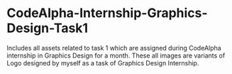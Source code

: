 # CodeAlpha-Internship-Graphics-Design-Task1
Includes all assets related to task 1 which are assigned during CodeAlpha internship in Graphics Design for a month. These all images are variants of Logo designed by myself as a task of Graphics Design Internship.
